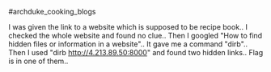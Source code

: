 #archduke_cooking_blogs

I was given the link to a website which is supposed to be recipe book.. I checked the whole website and found no clue.. Then I googled "How to find hidden files or information in a website".. It gave me a command "dirb".. Then I used "dirb http://4.213.89.50:8000" and found two hidden links.. Flag is in one of them..